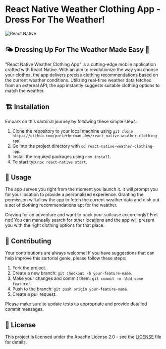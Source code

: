 # React Native Weather Clothing App - Dress For The Weather!

![React Native](https://img.shields.io/badge/-React%20Native-05122A?style=flat&logo=react)&nbsp;

## 🌤️ Dressing Up For The Weather Made Easy 🧥

"React Native Weather Clothing App" is a cutting-edge mobile application crafted with React Native. With an aim to revolutionize the way you choose your clothes, the app delivers precise clothing recommendations based on the current weather conditions. Utilizing real-time weather data fetched from an external API, the app instantly suggests suitable clothing options to match the weather.

## 🏗️ Installation

Embark on this sartorial journey by following these simple steps:

1. Clone the repository to your local machine using `git clone https://github.com/pieterherman-dev/react-native-weather-clothing-app`.
2. Go into the project directory with `cd react-native-weather-clothing-app`.
3. Install the required packages using `npm install`.
4. To start typ `npx react-native start`.

## 🎯 Usage

The app serves you right from the moment you launch it. It will prompt you for your location to provide a personalized experience. Granting the permission will allow the app to fetch the current weather data and dish out a set of clothing recommendations apt for the weather.

Craving for an adventure and want to pack your suitcase accordingly? Fret not! You can manually search for other locations and the app will present you with the right clothing options for that place.

## 🤝 Contributing

Your contributions are always welcome! If you have suggestions that can help improve this sartorial genie, please follow these steps:

1. Fork the project.
2. Create a new branch: `git checkout -b your-feature-name`.
3. Make your changes and commit them: `git commit -m 'Add some feature'`.
4. Push to the branch: `git push origin your-feature-name`.
5. Create a pull request.

Please make sure to update tests as appropriate and provide detailed commit messages.

## 📜 License

This project is licensed under the Apache License 2.0 - see the [LICENSE](LICENSE) file for details.

